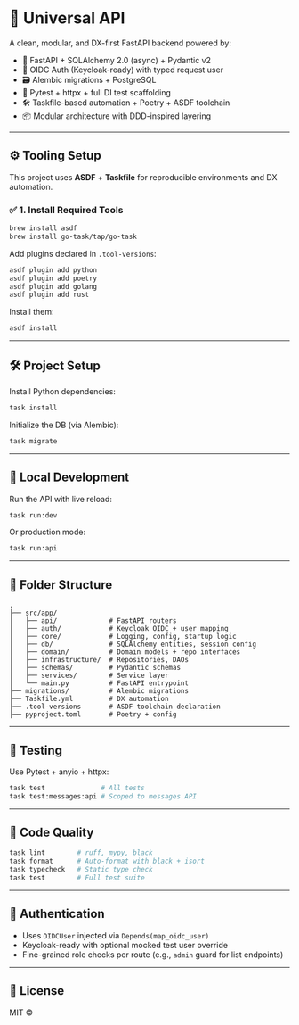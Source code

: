 # 🚀 Universal API

A clean, modular, and DX-first FastAPI backend powered by:

-   🧠 FastAPI + SQLAlchemy 2.0 (async) + Pydantic v2
-   🔐 OIDC Auth (Keycloak-ready) with typed request user
-   🗃️ Alembic migrations + PostgreSQL
-   🧪 Pytest + httpx + full DI test scaffolding
-   🛠️ Taskfile-based automation + Poetry + ASDF toolchain
-   📦 Modular architecture with DDD-inspired layering

---

## ⚙️ Tooling Setup

This project uses **ASDF** + **Taskfile** for reproducible environments and DX automation.

### ✅ 1. Install Required Tools

```bash
brew install asdf
brew install go-task/tap/go-task
```

Add plugins declared in `.tool-versions`:

```bash
asdf plugin add python
asdf plugin add poetry
asdf plugin add golang
asdf plugin add rust
```

Install them:

```bash
asdf install
```

---

## 🛠️ Project Setup

Install Python dependencies:

```bash
task install
```

Initialize the DB (via Alembic):

```bash
task migrate
```

---

## 🧪 Local Development

Run the API with live reload:

```bash
task run:dev
```

Or production mode:

```bash
task run:api
```

---

## 📁 Folder Structure

```shell
.
├── src/app/
│   ├── api/             # FastAPI routers
│   ├── auth/            # Keycloak OIDC + user mapping
│   ├── core/            # Logging, config, startup logic
│   ├── db/              # SQLAlchemy entities, session config
│   ├── domain/          # Domain models + repo interfaces
│   ├── infrastructure/  # Repositories, DAOs
│   ├── schemas/         # Pydantic schemas
│   ├── services/        # Service layer
│   └── main.py          # FastAPI entrypoint
├── migrations/          # Alembic migrations
├── Taskfile.yml         # DX automation
├── .tool-versions       # ASDF toolchain declaration
├── pyproject.toml       # Poetry + config
```

---

## 🧪 Testing

Use Pytest + anyio + httpx:

```bash
task test              # All tests
task test:messages:api # Scoped to messages API
```

---

## 🧼 Code Quality

```bash
task lint        # ruff, mypy, black
task format      # Auto-format with black + isort
task typecheck   # Static type check
task test        # Full test suite
```

---

## 🔐 Authentication

-   Uses `OIDCUser` injected via `Depends(map_oidc_user)`
-   Keycloak-ready with optional mocked test user override
-   Fine-grained role checks per route (e.g., `admin` guard for list endpoints)

---

## 📌 License

MIT ©
